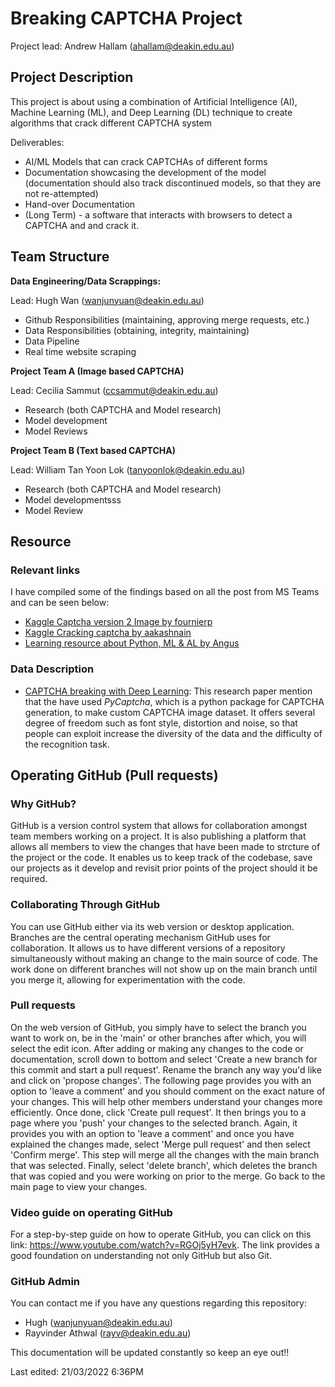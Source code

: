 # Breaking CAPTCHA Project

Project lead: Andrew Hallam (ahallam@deakin.edu.au)

## Project Description
This project is about using a combination of Artificial Intelligence (AI), Machine Learning (ML), and Deep Learning (DL) technique to create algorithms that crack different CAPTCHA system

Deliverables:
- AI/ML Models that can crack CAPTCHAs of different forms
- Documentation showcasing the development of the model (documentation should also track discontinued models, so that they are not re-attempted)
- Hand-over Documentation
- (Long Term) - a software that interacts with browsers to detect a CAPTCHA and and crack it.

## Team Structure
**Data Engineering/Data Scrappings:**

Lead: Hugh Wan (wanjunyuan@deakin.edu.au)
- Github Responsibilities (maintaining, approving merge requests, etc.)
- Data Responsibilities (obtaining, integrity, maintaining)
- Data Pipeline
- Real time website scraping

**Project Team A (Image based CAPTCHA)**

Lead: Cecilia Sammut (ccsammut@deakin.edu.au)
- Research (both CAPTCHA and Model research)
- Model development
- Model Reviews

**Project Team B (Text based CAPTCHA)**

Lead: William Tan Yoon Lok (tanyoonlok@deakin.edu.au)
- Research (both CAPTCHA and Model research)
- Model developmentsss
- Model Review

## Resource
### Relevant links
I have compiled some of the findings based on all the post from MS Teams and can be seen below:</p>
- [Kaggle Captcha version 2 Image by fournierp](https://www.kaggle.com/fournierp/captcha-version-2-images)
- [Kaggle Cracking captcha by aakashnain](https://www.kaggle.com/aakashnain/cracking-captcha)
- [Learning resource about Python, ML & AL by Angus](https://deakin365.sharepoint.com/sites/DeakinSITCapstone/Shared%20Documents/Forms/AllItems.aspx?id=%2Fsites%2FDeakinSITCapstone%2FShared%20Documents%2FDS%20and%20AI%20Community%2FResources%2FCheat%2Dsheets&p=true)

### Data Description
- [CAPTCHA breaking with Deep Learning](https://www.google.com/url?sa=t&rct=j&q=&esrc=s&source=web&cd=&cad=rja&uact=8&ved=2ahUKEwi9-Jby1db2AhVU7HMBHamQCb0QFnoECAUQAQ&url=http%3A%2F%2Fcs229.stanford.edu%2Fproj2017%2Ffinal-reports%2F5239112.pdf&usg=AOvVaw1COvEZdWx9HChGeN4bhUJh): This research paper mention that the have used *PyCaptcha*, which is a python package for CAPTCHA generation, to make custom CAPTCHA image dataset. It offers several degree of freedom such as font style, distortion and noise, so that people can exploit increase the diversity of the data and the difficulty of the recognition task.

## Operating GitHub (Pull requests) 
### Why GitHub? 
GitHub is a version control system that allows for collaboration amongst team members working on a project. It is also publishing a platform that allows all members to view the changes that have been made to strcture of the project or the code. It enables us to keep track of the codebase, save our projects as it develop and revisit prior points of the project should it be required.

### Collaborating Through GitHub
You can use GitHub either via its web version or desktop application. Branches are the central operating mechanism GitHub uses for collaboration. It allows us to have different versions of a repository simultaneously without making an change to the main source of code. The work done on different branches will not show up on the main branch until you merge it, allowing for experimentation with the code.

### Pull requests
On the web version of GitHub, you simply have to select the branch you want to work on, be in the 'main' or other branches after which, you will select the edit icon. After adding or making any changes to the code or documentation, scroll down to bottom and select 'Create a new branch for this commit and start a pull request'. Rename the branch any way you'd like and click on 'propose changes'. The following page provides you with an option to 'leave a comment' and you should comment on the exact nature of your changes. This will help other members understand your changes more efficiently. Once done, click 'Create pull request'. It then brings you to a page where you 'push' your changes to the selected branch. Again, it provides you with an option to 'leave a comment' and once you have explained the changes made, select 'Merge pull request' and then select 'Confirm merge'. This step will merge all the changes with the main branch that was selected. Finally, select 'delete branch', which deletes the branch that was copied and you were working on prior to the merge. Go back to the main page to view your changes. 

### Video guide on operating GitHub 
For a step-by-step guide on how to operate GitHub, you can click on this link: https://www.youtube.com/watch?v=RGOj5yH7evk. The link provides a good foundation on understanding not only GitHub but also Git.

### GitHub Admin
You can contact me if you have any questions regarding this repository:
- Hugh (wanjunyuan@deakin.edu.au)
- Rayvinder Athwal (rayv@deakin.edu.au)

This documentation will be updated constantly so keep an eye out!!

Last edited: 21/03/2022 6:36PM
